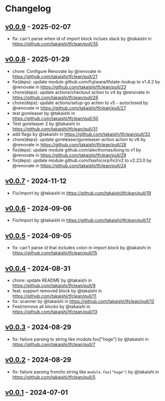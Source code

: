 # Changelog

## [v0.0.9](https://github.com/takaishi/tfclean/compare/v0.0.8...v0.0.9) - 2025-02-07
- fix: can't parse when id of import block inclues slack by @takaishi in https://github.com/takaishi/tfclean/pull/35

## [v0.0.8](https://github.com/takaishi/tfclean/compare/v0.0.7...v0.0.8) - 2025-01-29
- chore: Configure Renovate by @renovate in https://github.com/takaishi/tfclean/pull/21
- fix(deps): update module github.com/fujiwara/tfstate-lookup to v1.4.2 by @renovate in https://github.com/takaishi/tfclean/pull/23
- chore(deps): update actions/checkout action to v4 by @renovate in https://github.com/takaishi/tfclean/pull/26
- chore(deps): update actions/setup-go action to v5 - autoclosed by @renovate in https://github.com/takaishi/tfclean/pull/27
- test goreleaser by @takaishi in https://github.com/takaishi/tfclean/pull/30
- Test goreleaser 2 by @takaishi in https://github.com/takaishi/tfclean/pull/31
- add flags by @takaishi in https://github.com/takaishi/tfclean/pull/32
- chore(deps): update goreleaser/goreleaser-action action to v6 by @renovate in https://github.com/takaishi/tfclean/pull/28
- fix(deps): update module github.com/alecthomas/kong to v1 by @renovate in https://github.com/takaishi/tfclean/pull/29
- fix(deps): update module github.com/hashicorp/hcl/v2 to v2.23.0 by @renovate in https://github.com/takaishi/tfclean/pull/24

## [v0.0.7](https://github.com/takaishi/tfclean/compare/v0.0.6...v0.0.7) - 2024-11-12
- Fix/import by @takaishi in https://github.com/takaishi/tfclean/pull/19

## [v0.0.6](https://github.com/takaishi/tfclean/compare/v0.0.5...v0.0.6) - 2024-09-06
- Fix/import by @takaishi in https://github.com/takaishi/tfclean/pull/17

## [v0.0.5](https://github.com/takaishi/tfclean/compare/v0.0.4...v0.0.5) - 2024-09-05
- fix: can't parse id that includes colon in import block by @takaishi in https://github.com/takaishi/tfclean/pull/15

## [v0.0.4](https://github.com/takaishi/tfclean/compare/v0.0.3...v0.0.4) - 2024-08-31
- chore: update README by @takaishi in https://github.com/takaishi/tfclean/pull/9
- feat: support removed block by @takaishi in https://github.com/takaishi/tfclean/pull/11
- fix: scanner by @takaishi in https://github.com/takaishi/tfclean/pull/12
- Feat/remove all blocks by @takaishi in https://github.com/takaishi/tfclean/pull/13

## [v0.0.3](https://github.com/takaishi/tfclean/compare/v0.0.2...v0.0.3) - 2024-08-29
- fix: failure parsing to string like module.foo["hoge"] by @takaishi in https://github.com/takaishi/tfclean/pull/7

## [v0.0.2](https://github.com/takaishi/tfclean/compare/v0.0.1...v0.0.2) - 2024-08-29
- fix: failure parsing from/to string like `module.foo["hoge"]` by @takaishi in https://github.com/takaishi/tfclean/pull/5

## [v0.0.1](https://github.com/takaishi/tfclean/commits/v0.0.1) - 2024-07-01
